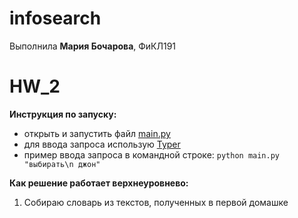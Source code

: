 # infosearch
Выполнила **Мария Бочарова**, ФиКЛ191

# HW_2
**Инструкция по запуску:**
- открыть и запустить файл [main.py](https://github.com/soimmary/infosearch/blob/main/hw2/main.py)
- для ввода запроса использую [Typer](https://typer.tiangolo.com/#example)
- пример ввода запроса в командной строке: ``python main.py "выбирать\n джон"``

**Как решение работает верхнеуровнево:**
1. Собираю словарь из текстов, полученных в первой домашке
